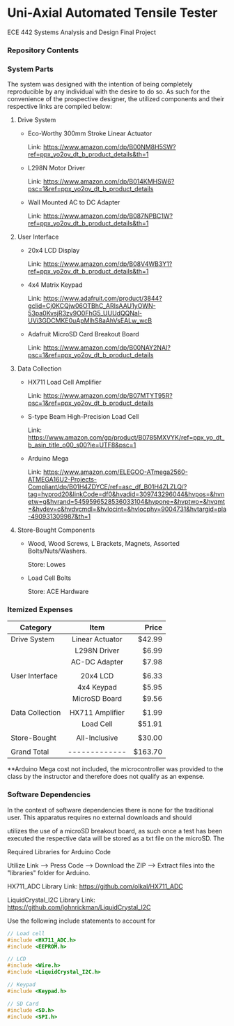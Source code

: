 # Uni-Axial Automated Tensile Tester
 ECE 442 Systems Analysis and Design Final Project
 
 
 ### Repository Contents
 
 
  ### System Parts
  
  The system was designed with the intention of being completely reproducible by any individual with the desire to do so. As such for the convenience of the prospective designer, the utilized components and their respective links are compiled below:
  
  1. Drive System

     * Eco-Worthy 300mm Stroke Linear Actuator
  
       Link: https://www.amazon.com/dp/B00NM8H5SW?ref=ppx_yo2ov_dt_b_product_details&th=1
       
     * L298N Motor Driver
  
       Link: https://www.amazon.com/dp/B014KMHSW6?psc=1&ref=ppx_yo2ov_dt_b_product_details
      
     * Wall Mounted AC to DC Adapter
  
       Link: https://www.amazon.com/dp/B087NPBC1W?ref=ppx_yo2ov_dt_b_product_details&th=1
    
  2. User Interface
  
     * 20x4 LCD Display
  
       Link: https://www.amazon.com/dp/B08V4WB3Y1?ref=ppx_yo2ov_dt_b_product_details&th=1
       
     * 4x4 Matrix Keypad 
  
       Link: https://www.adafruit.com/product/3844?gclid=Cj0KCQjw06OTBhC_ARIsAAU1yOWN-53pa0KvsjR3zv9O0FhG5_UUUdQQNal-UVi3GDCMKE0uApMlhS8aAhVsEALw_wcB
      
     * Adafruit MicroSD Card Breakout Board
  
       Link: https://www.amazon.com/dp/B00NAY2NAI?psc=1&ref=ppx_yo2ov_dt_b_product_details
  
  3. Data Collection
  
     * HX711 Load Cell Amplifier
  
       Link: https://www.amazon.com/dp/B07MTYT95R?psc=1&ref=ppx_yo2ov_dt_b_product_details
       
     * S-type Beam High-Precision Load Cell
  
       Link: https://www.amazon.com/gp/product/B0785MXVYK/ref=ppx_yo_dt_b_asin_title_o00_s00?ie=UTF8&psc=1
       
     * Arduino Mega 
  
       Link: https://www.amazon.com/ELEGOO-ATmega2560-ATMEGA16U2-Projects-Compliant/dp/B01H4ZDYCE/ref=asc_df_B01H4ZLZLQ/?tag=hyprod20&linkCode=df0&hvadid=309743296044&hvpos=&hvnetw=g&hvrand=5459596528536033104&hvpone=&hvptwo=&hvqmt=&hvdev=c&hvdvcmdl=&hvlocint=&hvlocphy=9004731&hvtargid=pla-490931309987&th=1
       
  4. Store-Bought Components
  
     * Wood, Wood Screws, L Brackets, Magnets, Assorted Bolts/Nuts/Washers. 
  
       Store: Lowes
       
     * Load Cell Bolts
  
       Store: ACE Hardware

  
 ### Itemized Expenses
  
| Category      | Item          | Price |
| ------------- |:-------------:| -----:|
| Drive System  |Linear Actuator|$42.99 |
|               |L298N Driver   | $6.99 |
|               | AC-DC Adapter | $7.98 |
|               |               |       |
| User Interface| 20x4 LCD      | $6.33 |
|               | 4x4 Keypad    | $5.95 |
|               |MicroSD Board  | $9.56 |
|               |               |       |
|Data Collection|HX711 Amplifier| $1.99 |
|               |Load Cell      |$51.91 |
|               |               |       |
|Store-Bought   |All-Inclusive  |$30.00 |
|               |               |       |
|Grand Total    |-------------  |$163.70|


**Arduino Mega cost not included, the microcontroller was provided to the class by the instructor and therefore does not qualify as an expense.

      
  
  
   ### Software Dependencies
   
   In the context of software dependencies there is none for the traditional user. This apparatus requires no external downloads and should 
   
   utilizes the use of a microSD breakout board, as such once a test has been executed the respective data will be stored as a txt file on the microSD. The
   
   
   
   Required Libraries for Arduino Code
   
   Utilize Link --> Press Code --> Download the ZIP --> Extract files into the "libraries" folder for Arduino.
   
   HX711_ADC Library
   Link: https://github.com/olkal/HX711_ADC
   
   LiquidCrystal_I2C Library
   Link: https://github.com/johnrickman/LiquidCrystal_I2C




Use the following include statements to account for


```C
// Load cell
#include <HX711_ADC.h>
#include <EEPROM.h>

// LCD
#include <Wire.h>
#include <LiquidCrystal_I2C.h>

// Keypad
#include <Keypad.h>

// SD Card
#include <SD.h>
#include <SPI.h>
```
